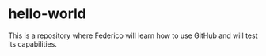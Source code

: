 # hello-world
This is a repository where Federico will learn how to use GitHub and will test its capabilities.

